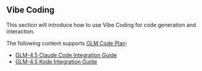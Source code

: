 ## Vibe Coding

This section will introduce how to use Vibe Coding for code generation and interaction.

The following content supports [GLM Code Plan](https://bigmodel.cn/claude-code):

+ [GLM-4.5 Claude Code Integration Guide](./glm-4.5-claude-code-integration.md)
+ [GLM-4.5 Kode Integration Guide](./glm-4.5-kcode-integration.md)
